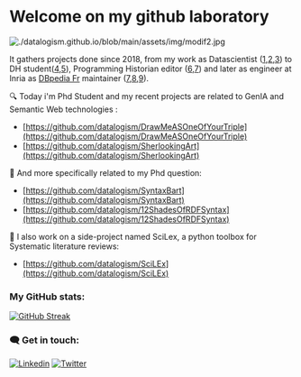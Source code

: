 # Welcome on my github laboratory
![./datalogism.github.io/blob/main/assets/img/modif2.jpg](https://datalogism.github.io/assets/img/modif2.jpg)

It gathers projects done since 2018, from my work as Datascientist ([1](https://github.com/datalogism/AdjustedNearestNeighborAlgo),[2](https://github.com/datalogism/toolbox),[3](https://github.com/datalogism/AgentBasedModels)) to DH student([4](https://github.com/datalogism/lifranum-carto),[5](https://github.com/datalogism/BioToSem)), Programming Historian editor ([6](PH_analysis),[7](https://datalogism.github.io/22062022_DHnord/#/)) and later as engineer at Inria as [DBpedia Fr](https://fr.dbpedia.org/) maintainer ([7](https://github.com/Wimmics/dbpedia-virtuoso-sparql-endpoint-quickstart),[8](https://github.com/datalogism/extraction-framework/tree/gsoc-celian),[9](https://github.com/datalogism/extraction-framework/tree/dbpedia-history/history)).

 &#x1F50D; Today i'm Phd Student and my recent projects are related to GenIA and Semantic Web technologies : 
- [https://github.com/datalogism/DrawMeASOneOfYourTriple](https://github.com/datalogism/DrawMeASOneOfYourTriple)
- [https://github.com/datalogism/SherlookingArt](https://github.com/datalogism/SherlookingArt)

&#128300; And more specifically related to my Phd question:
- [https://github.com/datalogism/SyntaxBart](https://github.com/datalogism/SyntaxBart)
- [https://github.com/datalogism/12ShadesOfRDFSyntax](https://github.com/datalogism/12ShadesOfRDFSyntax)

&#128294; I also work on a side-project named SciLex, a python toolbox for Systematic literature reviews:
- [https://github.com/datalogism/SciLEx](https://github.com/datalogism/SciLEx)

### **My GitHub stats:** <br>
[![GitHub Streak](https://streak-stats.demolab.com?user=datalogism&theme=dark)](https://git.io/streak-stats)

### 🗨️ **Get in touch:**
[![Linkedin](https://img.shields.io/badge/Linkedin-0A66C2?style=for-the-badge&logo=LinkedIn&logoColor=white)](https://www.linkedin.com/in/ringwaldcelian/)
[![Twitter](https://img.shields.io/badge/Twitter-1DA1F2?style=for-the-badge&logo=Twitter&logoColor=white)](https://twitter.com/ringwald_c)
